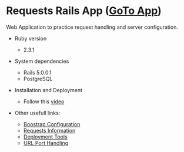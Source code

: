 # Requests Rails App ([GoTo App](http://ec2-52-43-9-31.us-west-2.compute.amazonaws.com/))
  Web Application to practice request handling and server configuration.


* Ruby version
  * 2.3.1

* System dependencies
  * Rails 5.0.0.1
  * PostgreSQL

* Installation and Deployment
  * Follow this [video](https://www.youtube.com/watch?v=jFBbcleSPoY)

* Other usefull links:
  * [Boostrap Configuration](https://launchschool.com/blog/integrating-rails-and-bootstrap-part-1/)
  * [Requests Information](https://techoctave.com/c7/posts/25-rails-request-environment-variables)
  * [Deployment Tools](https://www.sitepoint.com/deploy-your-rails-app-to-aws/)
  * [URL Port Handling](https://www.digitalocean.com/community/tutorials/how-to-deploy-a-rails-app-with-unicorn-and-nginx-on-ubuntu-14-04)


